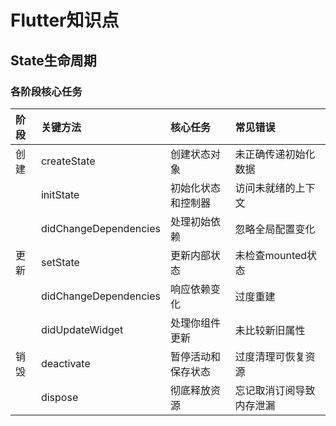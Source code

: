# Flutter知识点

## State生命周期

### 各阶段核心任务

| 阶段 | 关键方法 | 核心任务 | 常见错误 |
| :--- | :----- | :------ | :----- |
| 创建 | createState | 创建状态对象 | 未正确传递初始化数据 |
|     | initState | 初始化状态和控制器 | 访问未就绪的上下文 |
|     | didChangeDependencies | 处理初始依赖 | 忽略全局配置变化 |
| 更新 | setState | 更新内部状态 | 未检查mounted状态 |
|     | didChangeDependencies | 响应依赖变化 | 过度重建 |
|     | didUpdateWidget | 处理你组件更新 | 未比较新旧属性 |
| 销毁 | deactivate | 暂停活动和保存状态 | 过度清理可恢复资源 |
|     | dispose | 彻底释放资源 | 忘记取消订阅导致内存泄漏 |